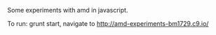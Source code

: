 Some experiments with amd in javascript.

To run: grunt start, navigate to http://amd-experiments-bm1729.c9.io/